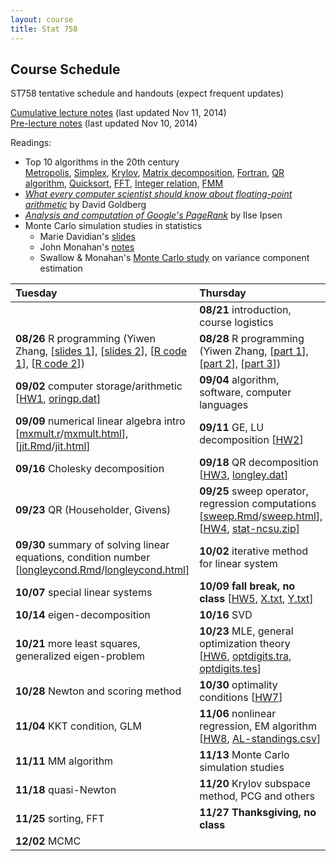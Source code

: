 ```yaml
---
layout: course
title: Stat 758
---
```


## Course Schedule

ST758 tentative schedule and handouts (expect frequent updates)

[Cumulative lecture notes](http://www.stat.ncsu.edu/people/zhou/courses/st758/ST758-2014-Fall-LecNotes.pdf) (last updated Nov 11, 2014)  
[Pre-lecture notes](http://www.stat.ncsu.edu/people/zhou/courses/st758/ST758-2014-Fall-Pre-LecNotes.pdf) (last updated Nov 10, 2014)


Readings:  

* Top 10 algorithms in the 20th century  
[Metropolis](top10/metropolis.pdf), [Simplex](top10/simplex.pdf), [Krylov](top10/krylov.pdf), [Matrix decomposition](top10/decomp.pdf), [Fortran](top10/fortran.pdf), [QR algorithm](top10/qr.pdf), [Quicksort](top10/qsort.pdf), [FFT](top10/fft.pdf), [Integer relation](top10/integer.pdf), [FMM](top10/fmm.pdf)  
* [_What every computer scientist should know about floating-point arithmetic_](./Goldberg91FloatingPoint.pdf) by David Goldberg
* [_Analysis and computation of Google's PageRank_](http://www4.ncsu.edu/~ipsen/ps/slides_imacs.pdf) by Ilse Ipsen
* Monte Carlo simulation studies in statistics  
  * Marie Davidian's [slides](http://www4.stat.ncsu.edu/~davidian/st810a/simulation_handout.pdf)  
  * John Monahan's [notes](./monte-carlo/Monahan09SimGuide.pdf)  
  * Swallow & Monahan's [Monte Carlo study](./monte-carlo/SwallowMonahan84VCMonteCarlo.pdf) on variance component estimation  

 

| Tuesday | Thursday |
|:-----------|:------------|
| | **08/21** introduction, course logistics |
| **08/26** R programming (Yiwen Zhang, \[[slides 1](./YiwenZhang_Slides1.html)\], \[[slides 2](./YiwenZhang_Slides2.html)\], \[[R code 1](./YiwenZhang_lecture1_examples.R)\], \[[R code 2](./YiwenZhang_lecture2_examples.R)\]) | **08/28** R programming (Yiwen Zhang, \[[part 1](./YiwenZhang_Part1_Introduction.pdf)\], \[[part 2](./YiwenZhang_Part2_Data_Objects.pdf)\], \[[part 3](./YiwenZhang_Part3_R_Functions.pdf)\]) |
| **09/02** computer storage/arithmetic \[[HW1](./ST758-2014-HW1.pdf), [oringp.dat](./oringp.dat)\] | **09/04** algorithm, software, computer languages |
| **09/09** numerical linear algebra intro \[[mxmult.r](./mxmult.r)/[mxmult.html](./mxmult.html)\], \[[jit.Rmd](./jit.Rmd)/[jit.html](./jit.html)\] | **09/11** GE, LU decomposition \[[HW2](./ST758-2014-HW2.pdf)\] |
| **09/16** Cholesky decomposition | **09/18** QR decomposition \[[HW3](./ST758-2014-HW3.pdf), [longley.dat](./longley.dat)\] |
| **09/23** QR (Householder, Givens) | **09/25** sweep operator, regression computations \[[sweep.Rmd](./sweep.Rmd)/[sweep.html](./sweep.html)\], \[[HW4](./ST758-2014-HW4.pdf), [stat-ncsu.zip](./stat-ncsu.zip)\] |
| **09/30** summary of solving linear equations, condition number \[[longleycond.Rmd](./longleycond.Rmd)/[longleycond.html](./longleycond.html)\] | **10/02** iterative method for linear system |
| **10/07** special linear systems | **10/09** **fall break, no class** \[[HW5](./ST758-2014-HW5.pdf), [X.txt](./X.txt), [Y.txt](./Y.txt)\] |
| **10/14** eigen-decomposition | **10/16** SVD |
| **10/21** more least squares, generalized eigen-problem | **10/23** MLE, general optimization theory \[[HW6](./ST758-2014-HW6.pdf), [optdigits.tra](./optdigits.tra), [optdigits.tes](./optdigits.tes)\] |
| **10/28** Newton and scoring method | **10/30** optimality conditions \[[HW7](./ST758-2014-HW7.pdf)\] |
| **11/04** KKT condition, GLM | **11/06** nonlinear regression, EM algorithm \[[HW8](./ST758-2014-HW8.pdf), [AL-standings.csv](./AL-standings.csv)\] |
| **11/11** MM algorithm | **11/13** Monte Carlo simulation studies |
| **11/18** quasi-Newton | **11/20** Krylov subspace method, PCG and others |
| **11/25** sorting, FFT | **11/27** **Thanksgiving, no class** |
| **12/02** MCMC | |
